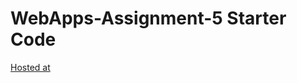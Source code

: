 # WebApps-Assignment-5 Starter Code
[Hosted at ](https://44-563-web-apps-s22.github.io/webapps-s22-assignment-5-RamuDevarashetti1/birds.html) 